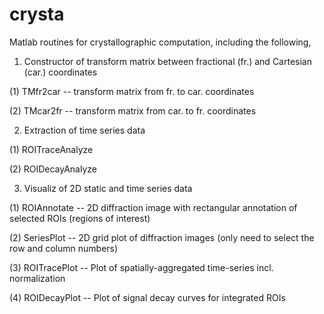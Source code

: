 # crysta
Matlab routines for crystallographic computation, including the following,


1. Constructor of transform matrix between fractional (fr.) and Cartesian (car.) coordinates

(1) TMfr2car -- transform matrix from fr. to car. coordinates

(2) TMcar2fr -- transform matrix from car. to fr. coordinates


2. Extraction of time series data

(1) ROITraceAnalyze

(2) ROIDecayAnalyze


3. Visualiz of 2D static and time series data

(1) ROIAnnotate -- 2D diffraction image with rectangular annotation of selected ROIs (regions of interest)

(2) SeriesPlot -- 2D grid plot of diffraction images (only need to select the row and column numbers)

(3) ROITracePlot -- Plot of spatially-aggregated time-series incl. normalization

(4) ROIDecayPlot -- Plot of signal decay curves for integrated ROIs
